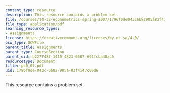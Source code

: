 ```yaml
---
content_type: resource
description: This resource contains a problem set.
file: /courses/14-32-econometrics-spring-2007/1796f0de043c6b82905a83f4147c06d6_ps0_07.pdf
file_type: application/pdf
learning_resource_types:
- Assignments
license: https://creativecommons.org/licenses/by-nc-sa/4.0/
ocw_type: OCWFile
parent_title: Assignments
parent_type: CourseSection
parent_uid: b2277487-1410-4823-6587-691fcba48ac5
resourcetype: Document
title: ps0_07.pdf
uid: 1796f0de-043c-6b82-905a-83f4147c06d6
---
```

This resource contains a problem set.